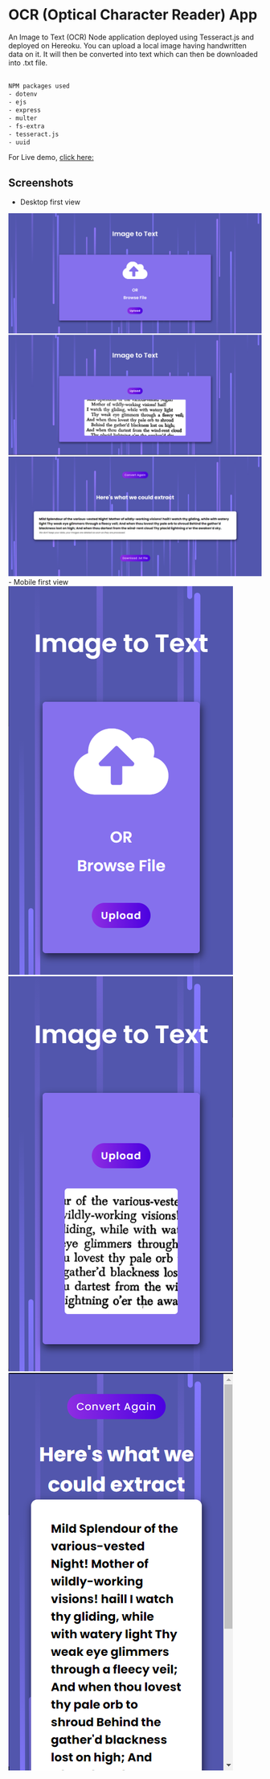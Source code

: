 # OCR (Optical Character Reader) App

An Image to Text (OCR) Node application deployed using Tesseract.js and deployed on Hereoku.
You can upload a local image having handwritten data on it. It will then be converted into text which can then be downloaded into .txt file.

##

```
NPM packages used
- dotenv
- ejs
- express
- multer
- fs-extra
- tesseract.js
- uuid
```

For Live demo, [click here:](https://ocr-image-text.herokuapp.com/)

## Screenshots
- Desktop first view
<img src="public/images/home-ss.png">
<img src="public/images/upload-ss.png">
<img src="public/images/result-ss.png">
- Mobile first view
<img src="public/images/ss1.png">
<img src="public/images/ss2.png">
<img src="public/images/ss3.png">

